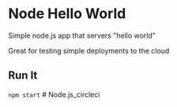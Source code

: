 # Node Hello World

Simple node.js app that servers "hello world"

Great for testing simple deployments to the cloud

## Run It

`npm start`
#   N o d e . j s _ c i r c l e c i  
 